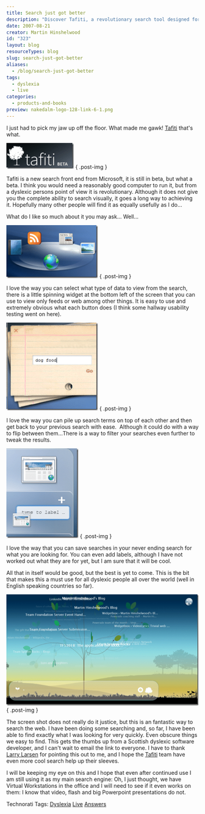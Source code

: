 ```yaml
---
title: Search just got better
description: "Discover Tafiti, a revolutionary search tool designed for dyslexic users. Experience intuitive features that enhance your search efficiency and ease."
date: 2007-08-21
creator: Martin Hinshelwood
id: "323"
layout: blog
resourceTypes: blog
slug: search-just-got-better
aliases:
  - /blog/search-just-got-better
tags:
  - dyslexia
  - live
categories:
  - products-and-books
preview: nakedalm-logo-128-link-6-1.png
---
```


I just had to pick my jaw up off the floor. What made me gawk! [Tafiti](http://www.tafiti.com/) that's what.

[![image](images/Searchjustgotbetter_12674-image_thumb_1-1-2.png)](http://blog.hinshelwood.com/files/2011/05/GWB-WindowsLiveWriter-Searchjustgotbetter_12674-image_1.png)
{ .post-img }

Tafiti is a new search front end from Microsoft, it is still in beta, but what a beta. I think you would need a reasonably good computer to run it, but from a dyslexic persons point of view it is revolutionary. Although it does not give you the complete ability to search visually, it goes a long way to achieving it. Hopefully many other people will find it as equally usefully as I do...

What do I like so much about it you may ask... Well...

[![image](images/Searchjustgotbetter_12674-image_thumb-5-6.png)](http://blog.hinshelwood.com/files/2011/05/GWB-WindowsLiveWriter-Searchjustgotbetter_12674-image.png)
{ .post-img }

I love the way you can select what type of data to view from the search, there is a little spinning widget at the bottom left of the screen that you can use to view only feeds or web among other things. It is easy to use and extremely obvious what each button does (I think some hallway usability testing went on here).

[![image](images/Searchjustgotbetter_12674-image_thumb_2-2-3.png)](http://blog.hinshelwood.com/files/2011/05/GWB-WindowsLiveWriter-Searchjustgotbetter_12674-image_2.png)
{ .post-img }

I love the way you can pile up search terms on top of each other and then get back to your previous search with ease.  Although it could do with a way to flip between them...There is a way to filter your searches even further to tweak the results.

[![image](images/Searchjustgotbetter_12674-image_thumb_3-3-4.png)](http://blog.hinshelwood.com/files/2011/05/GWB-WindowsLiveWriter-Searchjustgotbetter_12674-image_3.png)
{ .post-img }

I love the way that you can save searches in your never ending search for what you are looking for. You can even add labels, although I have not worked out what they are for yet, but I am sure that it will be cool.

All that in itself would be good, but the best is yet to come. This is the bit that makes this a must use for all dyslexic people all over the world (well in English speaking countries so far).

[![image](images/Searchjustgotbetter_12674-image_thumb_4-4-5.png)](http://blog.hinshelwood.com/files/2011/05/GWB-WindowsLiveWriter-Searchjustgotbetter_12674-image_4.png)
{ .post-img }

The screen shot does not really do it justice, but this is an fantastic way to search the web. I have been doing some searching and, so far, I have been able to find exactly what I was looking for very quickly. Even obscure things we easy to find. This gets the thumbs up from a Scottish dyslexic software developer, and I can't wait to email the link to everyone. I have to thank [Larry Larsen](http://on10.net/Blogs/larry/first-look-microsoft-tafiti/) for pointing this out to me, and I hope the [Tafiti](http://www.tafiti.com/) team have even more cool search help up their sleeves.

I will be keeping my eye on this and I hope that even after continued use I am still using it as my main search engine: Oh, I just thought, we have Virtual Workstations in the office and I will need to see if it even works on them: I know that video, flash and big Powerpoint presentations do not.

Technorati Tags: [Dyslexia](http://technorati.com/tags/Dyslexia) [Live](http://technorati.com/tags/Live) [Answers](http://technorati.com/tags/Answers)
